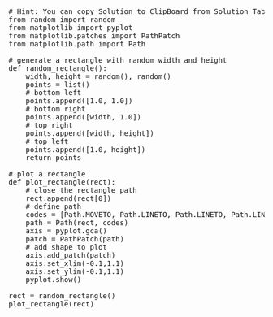 <pre class="file" data-target="clipboard">
# Hint: You can copy Solution to ClipBoard from Solution Tab in Step 3
from random import random
from matplotlib import pyplot
from matplotlib.patches import PathPatch
from matplotlib.path import Path

# generate a rectangle with random width and height
def random_rectangle():
	width, height = random(), random()
	points = list()
	# bottom left
	points.append([1.0, 1.0])
	# bottom right
	points.append([width, 1.0])
	# top right
	points.append([width, height])
	# top left
	points.append([1.0, height])
	return points

# plot a rectangle
def plot_rectangle(rect):
	# close the rectangle path
	rect.append(rect[0])
	# define path
	codes = [Path.MOVETO, Path.LINETO, Path.LINETO, Path.LINETO, Path.CLOSEPOLY]
	path = Path(rect, codes)
	axis = pyplot.gca()
	patch = PathPatch(path)
	# add shape to plot
	axis.add_patch(patch)
	axis.set_xlim(-0.1,1.1)
	axis.set_ylim(-0.1,1.1)
	pyplot.show()

rect = random_rectangle()
plot_rectangle(rect)

</pre>
